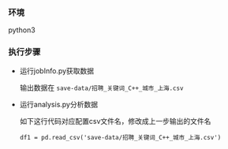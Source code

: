 ### 环境 

python3

### 执行步骤

- 运行jobInfo.py获取数据

  输出数据在 `save-data/招聘_关键词_C++_城市_上海.csv`

- 运行analysis.py分析数据

  如下这行代码对应配置csv文件名，修改成上一步输出的文件名

   `df1 = pd.read_csv('save-data/招聘_关键词_C++_城市_上海.csv')`